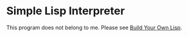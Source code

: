 # Simple Lisp Interpreter

This program does not belong to me.
Please see [Build Your Own Lisp](http://www.buildyourownlisp.com).
